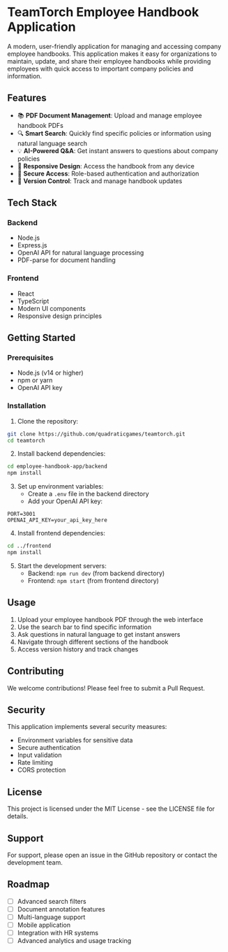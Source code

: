 # TeamTorch Employee Handbook Application

A modern, user-friendly application for managing and accessing company employee handbooks. This application makes it easy for organizations to maintain, update, and share their employee handbooks while providing employees with quick access to important company policies and information.

## Features

- 📚 **PDF Document Management**: Upload and manage employee handbook PDFs
- 🔍 **Smart Search**: Quickly find specific policies or information using natural language search
- 💡 **AI-Powered Q&A**: Get instant answers to questions about company policies
- 📱 **Responsive Design**: Access the handbook from any device
- 🔐 **Secure Access**: Role-based authentication and authorization
- 📝 **Version Control**: Track and manage handbook updates

## Tech Stack

### Backend
- Node.js
- Express.js
- OpenAI API for natural language processing
- PDF-parse for document handling

### Frontend
- React
- TypeScript
- Modern UI components
- Responsive design principles

## Getting Started

### Prerequisites
- Node.js (v14 or higher)
- npm or yarn
- OpenAI API key

### Installation

1. Clone the repository:
```bash
git clone https://github.com/quadraticgames/teamtorch.git
cd teamtorch
```

2. Install backend dependencies:
```bash
cd employee-handbook-app/backend
npm install
```

3. Set up environment variables:
   - Create a `.env` file in the backend directory
   - Add your OpenAI API key:
```
PORT=3001
OPENAI_API_KEY=your_api_key_here
```

4. Install frontend dependencies:
```bash
cd ../frontend
npm install
```

5. Start the development servers:
   - Backend: `npm run dev` (from backend directory)
   - Frontend: `npm start` (from frontend directory)

## Usage

1. Upload your employee handbook PDF through the web interface
2. Use the search bar to find specific information
3. Ask questions in natural language to get instant answers
4. Navigate through different sections of the handbook
5. Access version history and track changes

## Contributing

We welcome contributions! Please feel free to submit a Pull Request.

## Security

This application implements several security measures:
- Environment variables for sensitive data
- Secure authentication
- Input validation
- Rate limiting
- CORS protection

## License

This project is licensed under the MIT License - see the LICENSE file for details.

## Support

For support, please open an issue in the GitHub repository or contact the development team.

## Roadmap

- [ ] Advanced search filters
- [ ] Document annotation features
- [ ] Multi-language support
- [ ] Mobile application
- [ ] Integration with HR systems
- [ ] Advanced analytics and usage tracking

